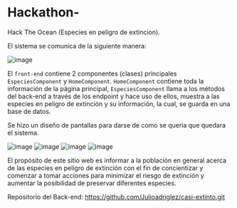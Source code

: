 # Hackathon-
Hack The Ocean (Especies en peligro de extincion).

El sistema se comunica de la siguiente manera:

![image](https://user-images.githubusercontent.com/99373164/168496337-fea5801f-8ae0-47b3-b82c-ea3683da14ef.png)

El `front-end` contiene 2 componentes (clases) principales `EspeciesComponent` y `HomeComponent`. `HomeComponent` contiene toda la información de la página principal, `EspeciesComponent` llama a los métodos del back-end a través de los endpoint y hace uso de ellos, muestra a las especies en peligro de extinción y su información, la cual, se guarda en una base de datos.

Se hizo un diseño de pantallas para darse de como se quería que quedara el sistema.

![image](https://user-images.githubusercontent.com/99373164/168497475-dd763da1-4e56-4480-8837-fd211792a297.png)   ![image](https://user-images.githubusercontent.com/99373164/168497484-4dbdcb17-c328-45d0-8e33-eabb53fad887.png)   ![image](https://user-images.githubusercontent.com/99373164/168497494-c0a809bd-0908-4c17-8e61-673a4035d440.png)   ![image](https://user-images.githubusercontent.com/99373164/168497524-d3421555-fc54-400b-91ab-7b5c7d1c0d95.png)

El propósito de este sitio web es informar a la población en general acerca de las especies en peligro de extinción con el fin de concientizar y comenzar a tomar acciones para minimizar el riesgo de extinción y aumentar la posibilidad de preservar diferentes especies.


Repositorio del Back-end: https://github.com/Julioadriglez/casi-extinto.git
